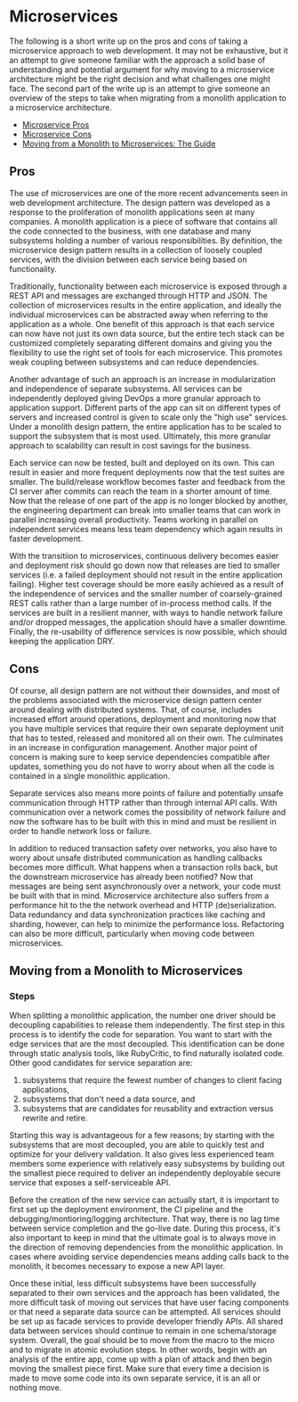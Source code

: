 # Microservices
The following is a short write up on the pros and cons of taking a microservice approach to web development. It may not be exhaustive, but it an attempt to give someone familiar with the approach a solid base of understanding and potential argument for why moving to a microservice architecture might be the right decision and what challenges one might face. The second part of the write up is an attempt to give someone an overview of the steps to take when migrating from a monolith application to a microservice architecture.

* [Microservice Pros](./README.md#pros)
* [Microservice Cons](./README.md#cons)
* [Moving from a Monolith to Microservices: The Guide](./README.md#steps)

## Pros
The use of microservices are one of the more recent advancements seen in web development architecture. The design pattern was developed as a response to the proliferation of monolith applications seen at many companies. A monolith application is a piece of software that contains all the code connected to the business, with one database and many subsystems holding a number of various responsibilities. By definition, the microservice design pattern results in a collection of loosely coupled services, with the division between each service being based on functionality.

Traditionally, functionality between each microservice is exposed through a REST API and messages are exchanged through HTTP and JSON. The collection of microservices results in the entire application, and ideally the individual microservices can be abstracted away when referring to the application as a whole. One benefit of this approach is that each service can now have not just its own data source, but the entire tech stack can be customized completely separating different domains and giving you the flexibility to use the right set of tools for each microservice.  This promotes weak coupling between subsystems and can reduce dependencies.

Another advantage of such an approach is an increase in modularization and independence of separate subsystems. All services can be independently deployed giving DevOps a more granular approach to application support. Different parts of the app can sit on different types of servers and increased control is given to scale only the "high use" services. Under a monolith design pattern, the entire application has to be scaled to support the subsystem that is most used. Ultimately, this more granular approach to scalability can result in cost savings for the business.

Each service can now be tested, built and deployed on its own. This can result in easier and more frequent deployments now that the test suites are smaller. The build/release workflow becomes faster and feedback from the CI server after commits can reach the team in a shorter amount of time. Now that the release of one part of the app is no longer blocked by another, the engineering department can break into smaller teams that can work in parallel increasing overall productivity. Teams working in parallel on independent services means less team dependency which again results in faster development.

With the transitiion to microservices, continuous delivery becomes easier and deployment risk should go down now that releases are tied to smaller services (i.e. a failed deployment should not result in the entire application failing). Higher test coverage should be more easily achieved as a result of the independence of services and the smaller number of coarsely-grained REST calls rather than a large number of in-process method calls. If the services are built in a resilient manner, with ways to handle network failure and/or dropped messages, the application should have a smaller downtime. Finally, the re-usability of difference services is now possible, which should keeping the application DRY.

## Cons
Of course, all design pattern are not without their downsides, and most of the problems associated with the microservice design pattern center around dealing with distributed systems. That, of course, includes increased effort around operations, deployment and monitoring now that you have multiple services that require their own separate deployment unit that has to tested, released and monitored all on their own. The culminates in an increase in configuration management. Another major point of concern is making sure to keep service dependencies compatible after updates, something you do not have to worry about when all the code is contained in a single monolithic application. 

Separate services also means more points of failure and potentially unsafe communication through HTTP rather than through internal API calls. With communication over a network comes the possibility of network failure and now the software has to be built with this in mind and must be resilient in order to handle network loss or failure.

In addition to reduced transaction safety over networks, you also have to worry about unsafe distributed communication as handling callbacks becomes more difficult. What happens when a transaction rolls back, but the downstream microservice has already been notified? Now that messages are being sent asynchronously over a network, your code must be built with that in mind. Microservice architecture also suffers from a performance hit to the the network overhead and HTTP (de)serialization. Data redundancy and data synchronization practices like caching and sharding, however, can help to minimize the performance loss. Refactoring can also be more difficult, particularly when moving code between microservices. 

## Moving from a Monolith to Microservices
### Steps
When splitting a monolithic application, the number one driver should be decoupling capabilities to release them independently. The first step in this process is to identify the code for separation. You want to start with the edge services that are the most decoupled. This identification can be done through static analysis tools, like RubyCritic, to find naturally isolated code. Other good candidates for service separation are:
1) subsystems that require the fewest number of changes to client facing applications,
2) subsystems that don't need a data source, and
3) subsystems that are candidates for reusability and extraction versus rewrite and retire.

Starting this way is advantageous for a few reasons; by starting with the subsystems that are most decoupled, you are able to quickly test and optimize for your delivery validation. It also gives less experienced team members some experience with relatively easy subsystems by building out the smallest piece required to deliver an independently deployable secure service that exposes a self-serviceable API.

Before the creation of the new service can actually start, it is important to first set up the deployment environment, the CI pipeline and the debugging/montioring/logging architecture. That way, there is no lag time between service completion and the go-live date. During this process, it's also important to keep in mind that the ultimate goal is to always move in the direction of removing dependencies from the monolithic application. In cases where avoiding service dependencies means adding calls back to the monolith, it becomes necessary to expose a new API layer.

Once these initial, less difficult subsystems have been successfully separated to their own services and the approach has been validated, the more difficult task of moving out services that have user facing components or that need a separate data source can be attempted. All services should be set up as facade services to provide developer friendly APIs. All shared data between services should continue to remain in one schema/storage system. Overall, the goal should be to move from the macro to the micro and to migrate in atomic evolution steps. In other words, begin with an analysis of the entire app, come up with a plan of attack and then begin moving the smallest piece first. Make sure that every time a decision is made to move some code into its own separate service, it is an all or nothing move.
